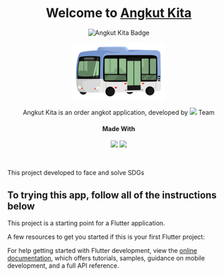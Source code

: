 <div align = 'center'>
  <h1>Welcome to <a href = ''>Angkut Kita</a></h1>

  <img src = 'https://img.shields.io/badge/Angkut-Kita-blue?style=for-the-badge&logo=kompas&labelColor=E0E0E0' alt = 'Angkut Kita Badge' height = 40>
  <p>  </p>
  <img src="assets/images/angkotKitaLogo.png" alt="Logo Angkut Kita" height= 130>

  </br>

  <p>Angkut Kita is an order angkot application, developed by <img src = 'https://img.shields.io/badge/Bit-Path-DD435F?style=for-the-badge&labelColor=grey'> Team</p>
  <h4>Made With</h4>
  <p><img src = 'https://img.shields.io/badge/flutter-blue?style=for-the-badge&logo=flutter&logoColor=blue&labelColor=white'> <img src = 'https://img.shields.io/badge/Firebase-orange?style=for-the-badge&logo=firebase&logoColor=orange&labelColor=white'> </p>
</div>

</br>

This project developed to face and solve SDGs

## To trying this app, follow all of the instructions below

This project is a starting point for a Flutter application.

A few resources to get you started if this is your first Flutter project:


For help getting started with Flutter development, view the
[online documentation](https://docs.flutter.dev/), which offers tutorials,
samples, guidance on mobile development, and a full API reference.
